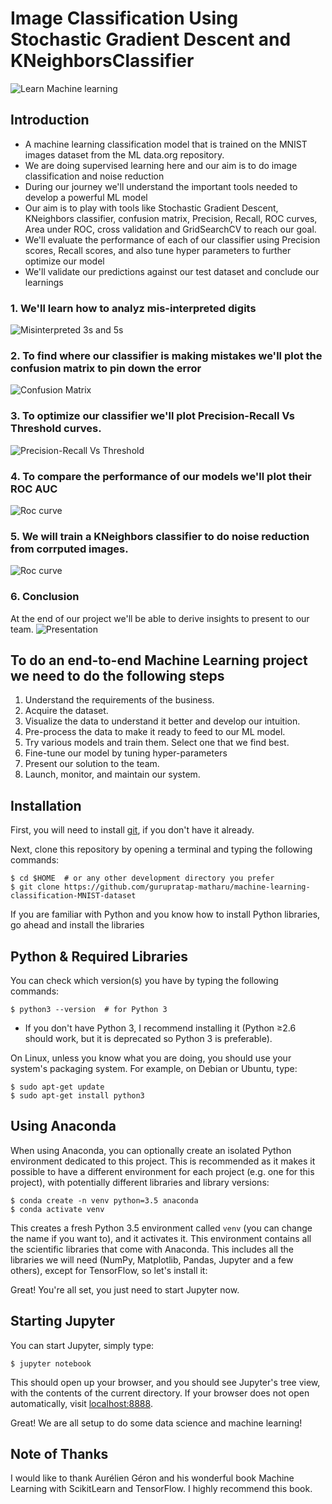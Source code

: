 Image Classification Using Stochastic Gradient Descent and KNeighborsClassifier
==========================

![Learn Machine learning](https://raw.githubusercontent.com/gurupratap-matharu/machine-learning-classification-MNIST-dataset/master/images/header.png)

## Introduction

* A machine learning classification model that is trained on the MNIST images dataset from the ML data.org repository. 
* We are doing supervised learning here and our aim is to do image classification and noise reduction 
* During our journey we'll understand the important tools needed to develop a powerful ML model
* Our aim is to play with tools like Stochastic Gradient Descent, KNeighbors classifier, confusion matrix, Precision, Recall, ROC curves, Area under ROC, cross validation and GridSearchCV to reach our goal.
* We'll evaluate the performance of each of our classifier using Precision scores, Recall scores, and also tune hyper parameters to further optimize our model
* We'll validate our predictions against our test dataset and conclude our learnings


### 1. We'll learn how to analyz mis-interpreted digits
![Misinterpreted 3s and 5s](https://raw.githubusercontent.com/gurupratap-matharu/machine-learning-classification-MNIST-dataset/master/images/misinterpreted_3s_and_5s.png)

### 2. To find where our classifier is making mistakes we'll plot the confusion matrix to pin down the error 
![Confusion Matrix](https://raw.githubusercontent.com/gurupratap-matharu/machine-learning-classification-MNIST-dataset/master/images/confusion_matrix.png)

### 3. To optimize our classifier we'll plot Precision-Recall Vs Threshold curves.
![Precision-Recall Vs Threshold](https://raw.githubusercontent.com/gurupratap-matharu/machine-learning-classification-MNIST-dataset/master/images/Precision_Recall_Vs_Threshold.png)

### 4. To compare the performance of our models we'll plot their ROC AUC
![Roc curve](https://raw.githubusercontent.com/gurupratap-matharu/machine-learning-classification-MNIST-dataset/master/images/ROC_curve_SGD_vs_RandomForest.png)

### 5. We will train a KNeighbors classifier to do noise reduction from corrputed images.
![Roc curve](https://raw.githubusercontent.com/gurupratap-matharu/machine-learning-classification-MNIST-dataset/master/images/noisy_digit_example_plot.png)

### 6. Conclusion
At the end of our project we'll be able to derive insights to present to our team. 
![Presentation](https://raw.githubusercontent.com/gurupratap-matharu/machine-learning-classification-MNIST-dataset/master/images/presentation.jpg)

## To do an end-to-end Machine Learning project we need to do the following steps

1. Understand the requirements of the business.
2. Acquire the dataset.
3. Visualize the data to understand it better and develop our intuition.
4. Pre-process the data to make it ready to feed to our ML model.
5. Try various models and train them. Select one that we find best.
6. Fine-tune our model by tuning hyper-parameters
7. Present our solution to the team.
8. Launch, monitor, and maintain our system.


## Installation

First, you will need to install [git](https://git-scm.com/), if you don't have it already.

Next, clone this repository by opening a terminal and typing the following commands:

    $ cd $HOME  # or any other development directory you prefer
    $ git clone https://github.com/gurupratap-matharu/machine-learning-classification-MNIST-dataset


If you are familiar with Python and you know how to install Python libraries, go ahead and install the libraries 

## Python & Required Libraries

You can check which version(s) you have by typing the following commands:

    $ python3 --version  # for Python 3


* If you don't have Python 3, I recommend installing it (Python ≥2.6 should work, but it is deprecated so Python 3 is preferable). 


On Linux, unless you know what you are doing, you should use your system's packaging system. For example, on Debian or Ubuntu, type:

    $ sudo apt-get update
    $ sudo apt-get install python3


## Using Anaconda

When using Anaconda, you can optionally create an isolated Python environment dedicated to this project. This is recommended as it makes it possible to have a different environment for each project (e.g. one for this project), with potentially different libraries and library versions:

    $ conda create -n venv python=3.5 anaconda
    $ conda activate venv

This creates a fresh Python 3.5 environment called `venv` (you can change the name if you want to), and it activates it. This environment contains all the scientific libraries that come with Anaconda. This includes all the libraries we will need (NumPy, Matplotlib, Pandas, Jupyter and a few others), except for TensorFlow, so let's install it:

   
Great! You're all set, you just need to start Jupyter now.

## Starting Jupyter

You can start Jupyter, simply type:

    $ jupyter notebook

This should open up your browser, and you should see Jupyter's tree view, with the contents of the current directory. If your browser does not open automatically, visit [localhost:8888](http://localhost:8888/tree).  

Great! We are all setup to do some data science and machine learning!


## Note of Thanks

I would like to thank Aurélien Géron and his wonderful book Machine Learning with ScikitLearn and TensorFlow. I highly recommend this book.

